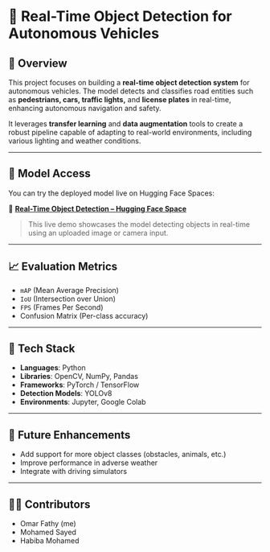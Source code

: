 # 🚗 Real-Time Object Detection for Autonomous Vehicles

## 📌 Overview
This project focuses on building a **real-time object detection system** for autonomous vehicles. The model detects and classifies road entities such as **pedestrians, cars, traffic lights,** and **license plates** in real-time, enhancing autonomous navigation and safety.

It leverages **transfer learning** and **data augmentation** tools to create a robust pipeline capable of adapting to real-world environments, including various lighting and weather conditions.

---

## 🧠 Model Access

You can try the deployed model live on Hugging Face Spaces:

🔗 **[Real-Time Object Detection – Hugging Face Space](https://huggingface.co/spaces/Mohamedgodz/Real_Time_Object_detection)**

> This live demo showcases the model detecting objects in real-time using an uploaded image or camera input.

---

## 📈 Evaluation Metrics

- `mAP` (Mean Average Precision)
- `IoU` (Intersection over Union)
- `FPS` (Frames Per Second)
- Confusion Matrix (Per-class accuracy)

---

## 🧰 Tech Stack

- **Languages**: Python
- **Libraries**: OpenCV, NumPy, Pandas
- **Frameworks**: PyTorch / TensorFlow
- **Detection Models**: YOLOv8
- **Environments**: Jupyter, Google Colab

---

## 🚧 Future Enhancements
-  Add support for more object classes (obstacles, animals, etc.)
-  Improve performance in adverse weather
-  Integrate with driving simulators

---

## 👨‍💻 Contributors
-  Omar Fathy (me)
-  Mohamed Sayed
-  Habiba Mohamed
